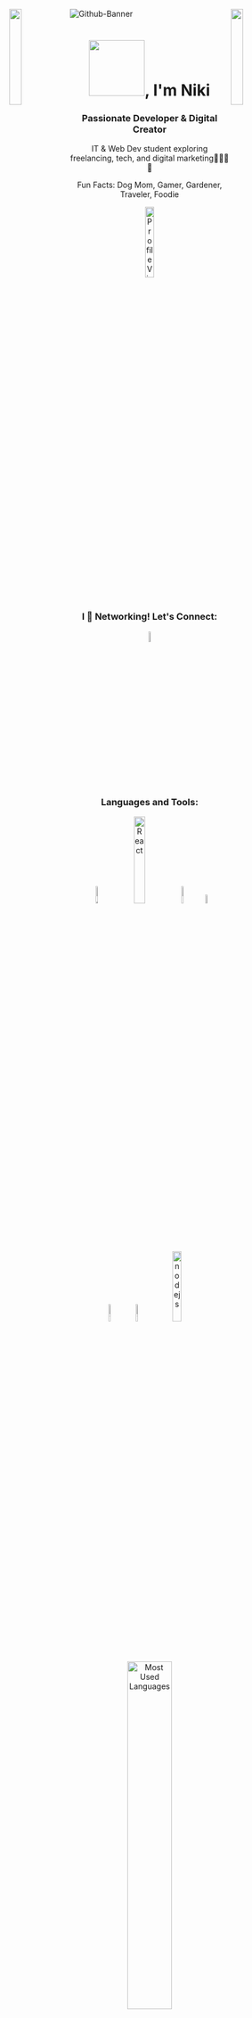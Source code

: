 ![Github-Banner](https://github.com/user-attachments/assets/a837661f-bf58-49d3-8eaa-388a7cb37978)
<img align="left" src="https://user-images.githubusercontent.com/65187002/144930161-2f783401-8d27-4fdf-a2f7-cc0ba32f1f1f.gif" width="21%" style="display:inline;"><img align="right" src="https://user-images.githubusercontent.com/65187002/144930161-2f783401-8d27-4fdf-a2f7-cc0ba32f1f1f.gif" width="21%" style="display:inline;">

<h1 align="center"><img src="https://user-images.githubusercontent.com/74038190/226127913-88de86d3-8437-45b9-a3b6-e746b47f655a.gif" width="100">, I'm Niki</h1> 

<h3 align="center">Passionate Developer & Digital Creator</h3>

<p align="center">IT & Web Dev student exploring freelancing, tech, and digital marketing👩🏻‍💻✨ 
<p align="center">Fun Facts: Dog Mom, Gamer, Gardener, Traveler, Foodie</p>

<p align="center"> <img src="https://komarev.com/ghpvc/?username=nrenner0211&label=Profile%20views&color=0e75b6&style=flat" alt="Profile Views Counter" width="18%" /> </p>

<h3 align="center">I 💖 Networking! Let's Connect:</h3>
<p align="center">
<a href="https://www.linkedin.com/in/nicolette-renner/" target="blank"><img align="center" src="https://raw.githubusercontent.com/rahuldkjain/github-profile-readme-generator/master/src/images/icons/Social/linked-in-alt.svg" alt="Nicolette's LinkedIn" width="7%" /></a>
</p>

<div align="center">
  <h3 align="center">Languages and Tools:</h3>
  <img src="https://img.genial.ly/6035bcb66b979e053f5d6fc6/87e5f93d-f314-4fb4-9edd-c977b9c1a690.gif" alt="JavaScript" width="9%" />
  <img src="https://user-images.githubusercontent.com/97989643/220242520-78dd8232-4416-461a-a8f1-6c0b3f5f357f.gif" alt="React" width="20%" />
  <img src="https://upload.wikimedia.org/wikipedia/commons/thumb/6/61/HTML5_logo_and_wordmark.svg/2048px-HTML5_logo_and_wordmark.svg.png" alt="HTML" width="9%" />
  <img src="https://upload.wikimedia.org/wikipedia/commons/d/d5/CSS3_logo_and_wordmark.svg" alt="CSS" width="6.5%" />  
</div>

<div align="center">
  <img src="https://seeklogo.com/images/T/tailwind-css-logo-5AD4175897-seeklogo.com.png" alt="Tailwind" width="9%"  />
  <img src="https://upload.wikimedia.org/wikipedia/commons/f/f1/Vitejs-logo.svg" alt="Vite" width="9%" />
  <img src="https://upload.wikimedia.org/wikipedia/commons/thumb/7/7e/Node.js_logo_2015.svg/2560px-Node.js_logo_2015.svg.png" alt="nodejs" width="18%" />
</div>

<br>
<br>

<div align="center">
  <img src="https://github-readme-stats.vercel.app/api/top-langs?username=nrenner0211&show_icons=true&locale=en&layout=compact" alt="Most Used Languages" width="40%" />
  
  <br>
  
  <a href=""> 
    <img align-"top center" justify="center" src="https://github-readme-streak-stats.herokuapp.com/?user=nrenner0211" alt="mystreak"/>
  </a>
</div>

<br>

<div align="center">
<h3>Thanks for stopping by!</h3>
  
![Typing Fast](https://i.giphy.com/media/v1.Y2lkPTc5MGI3NjExenM1N3Nrb2tqMnV0ajU5NWhyZ2kwb3UxcWNkc3B4cTZnbHhkNzV5bCZlcD12MV9pbnRlcm5hbF9naWZfYnlfaWQmY3Q9Zw/11BbGyhVmk4iLS/giphy.gif)
</div>

<img src="https://user-images.githubusercontent.com/74038190/212284115-f47cd8ff-2ffb-4b04-b5bf-4d1c14c0247f.gif" width="1000">





